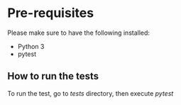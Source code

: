 # Pre-requisites
Please make sure to have the following installed:
* Python 3
* pytest

## How to run the tests
To run the test, go to *tests* directory, then execute *pytest*